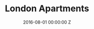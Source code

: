 ---
title: London Apartments
date: 2016-08-01 00:00:00 Z
link: http://londonapartments.com
thumbnail: fla-thumb.jpg
categories:
- WordPress
- Bespoke
layout: works-single
---